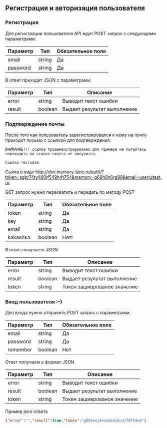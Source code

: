 ## Регистрация и авторизация пользователя

### Регистрация

Для регистрации пользователя API ждет POST запрос с следующими параметрами:

| Параметр  |  Тип  | Обязательное поле |
| ------------ | ------------ |------------ |
| email  | string  | Да |
| password  |  string  | Да |

В ответ приходит JSON с параметрами:

| Параметр  |  Тип  | Описание|
| ------------ | ------------ |------------ |
| error | string | Выводит текст ошибки  |
| result  |  boolean  | Выдает результат выполнение  |

### Подтверждение почты

После того как пользователь зарегистрировался к нему на почту приходит письмо с ссылкой для подтверждения.

`ВНИМАНИЕ!!! ссылка продеманстрированно для примера не пытайтесь переходить по ссылке ничего не получится. `

`Ссылка тестовая`

Сылка в виде http://dev.memory-lane.ru/auth/?token=sgbr74ty480jf549h4t754&memory=g68h8h6rg89&email=user@test.ru

GET запрос нужно перехватить и передать по методу POST

| Параметр  |  Тип  | Обязательное поле |
| ------------ | ------------ |------------ |
| token  | string  | Да |
| key  |  string  | Да |
| email  |  string  | Да |
| kakashka  |  boolean  | Нет! |

В ответ получаете JSON

| Параметр  |  Тип  | Описание|
| ------------ | ------------ |------------ |
| error | string | Выводит текст ошибки  |
| result  |  boolean  | Выдает результат выполнение  |
| token  |  string  | Токен зашиврованое значение  |

### Вход пользователя :-)

Для входа нужно отправить POST запрос с параметрами:

| Параметр  |  Тип  | Обязательное поле |
| ------------ | ------------ |------------ |
| email | string  | Да |
| password  |  string  | Да |
| remember| boolean| Нет|

Ответ получаем в формат JSON

| Параметр  |  Тип  | Описание|
| ------------ | ------------ |------------ |
| error | string | Выводит текст ошибки  |
| result  |  boolean  | Выдает результат выполнение  |
| token  |  string  | Токен зашиврованое значение  |
Пример json ответа
```json
{"error":"","result":true,"token":"g8d9ewj9eas0edi8u3jf87h4e6"}
```